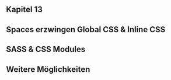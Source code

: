 ## Kapitel 13
## Spaces erzwingen Global CSS & Inline CSS
## SASS & CSS Modules 
## Weitere Möglichkeiten
